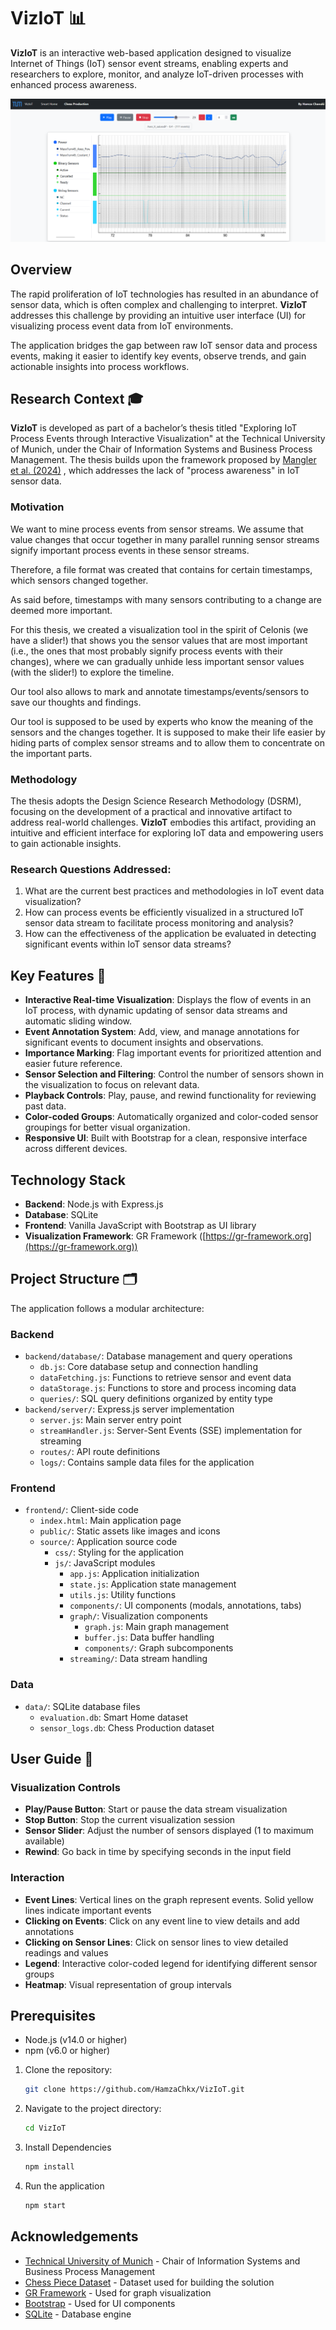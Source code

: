 # VizIoT 📊

**VizIoT** is an interactive web-based application designed to visualize Internet of Things (IoT) sensor event streams, enabling experts and researchers to explore, monitor, and analyze IoT-driven processes with enhanced process awareness.

![VizIoT Interface](utils/cpp.png)

## Overview

The rapid proliferation of IoT technologies has resulted in an abundance of sensor data, which is often complex and challenging to interpret. **VizIoT** addresses this challenge by providing an intuitive user interface (UI) for visualizing process event data from IoT environments.

The application bridges the gap between raw IoT sensor data and process events, making it easier to identify key events, observe trends, and gain actionable insights into process workflows.

## Research Context 🎓

**VizIoT** is developed as part of a bachelor’s thesis titled "Exploring IoT Process Events through Interactive Visualization" at the Technical University of Munich, under the Chair of Information Systems and Business Process Management. The thesis builds upon the framework proposed by [Mangler et al. (2024)](https://arxiv.org/abs/2405.08528) , which addresses the lack of "process awareness" in IoT sensor data.

### Motivation

We want to mine process events from sensor streams.
We assume that value changes that occur together in many parallel running sensor streams signify important process events in these sensor streams.

Therefore, a file format was created that contains for certain timestamps, which sensors changed together.

As said before, timestamps with many sensors contributing to a change are deemed more important.

For this thesis, we created a visualization tool in the spirit of Celonis (we have a slider!) that shows you the sensor values that are most important (i.e., the ones that most probably signify process events with their changes), where we can gradually unhide less important sensor values (with the slider!) to explore the timeline.

Our tool also allows to mark and annotate timestamps/events/sensors to save our thoughts and findings.

Our tool is supposed to be used by experts who know the meaning of the sensors and the changes together. It is supposed to make their life easier by hiding parts of complex sensor streams and to allow them to concentrate on the important parts.


### Methodology

The thesis adopts the Design Science Research Methodology (DSRM), focusing on the development of a practical and innovative artifact to address real-world challenges. **VizIoT** embodies this artifact, providing an intuitive and efficient interface for exploring IoT data and empowering users to gain actionable insights.

### Research Questions Addressed:

1. What are the current best practices and methodologies in IoT event data visualization?
2. How can process events be efficiently visualized in a structured IoT sensor data stream to facilitate process monitoring and analysis?
3. How can the effectiveness of the application be evaluated in detecting significant events within IoT sensor data streams?

## Key Features 🌟

- **Interactive Real-time Visualization**: Displays the flow of events in an IoT process, with dynamic updating of sensor data streams and automatic sliding window.
- **Event Annotation System**: Add, view, and manage annotations for significant events to document insights and observations.
- **Importance Marking**: Flag important events for prioritized attention and easier future reference.
- **Sensor Selection and Filtering**: Control the number of sensors shown in the visualization to focus on relevant data.
- **Playback Controls**: Play, pause, and rewind functionality for reviewing past data.
- **Color-coded Groups**: Automatically organized and color-coded sensor groupings for better visual organization.
- **Responsive UI**: Built with Bootstrap for a clean, responsive interface across different devices.

## Technology Stack

- **Backend**: Node.js with Express.js
- **Database**: SQLite
- **Frontend**: Vanilla JavaScript with Bootstrap as UI library
- **Visualization Framework**: GR Framework ([https://gr-framework.org](https://gr-framework.org))

## Project Structure 🗂️

The application follows a modular architecture:

### Backend
- `backend/database/`: Database management and query operations
  - `db.js`: Core database setup and connection handling
  - `dataFetching.js`: Functions to retrieve sensor and event data
  - `dataStorage.js`: Functions to store and process incoming data
  - `queries/`: SQL query definitions organized by entity type
- `backend/server/`: Express.js server implementation
  - `server.js`: Main server entry point
  - `streamHandler.js`: Server-Sent Events (SSE) implementation for streaming
  - `routes/`: API route definitions
  - `logs/`: Contains sample data files for the application

### Frontend
- `frontend/`: Client-side code
  - `index.html`: Main application page
  - `public/`: Static assets like images and icons
  - `source/`: Application source code
    - `css/`: Styling for the application
    - `js/`: JavaScript modules
      - `app.js`: Application initialization
      - `state.js`: Application state management
      - `utils.js`: Utility functions
      - `components/`: UI components (modals, annotations, tabs)
      - `graph/`: Visualization components
        - `graph.js`: Main graph management
        - `buffer.js`: Data buffer handling
        - `components/`: Graph subcomponents
      - `streaming/`: Data stream handling

### Data
- `data/`: SQLite database files
  - `evaluation.db`: Smart Home dataset
  - `sensor_logs.db`: Chess Production dataset

## User Guide 📖

### Visualization Controls

- **Play/Pause Button**: Start or pause the data stream visualization
- **Stop Button**: Stop the current visualization session
- **Sensor Slider**: Adjust the number of sensors displayed (1 to maximum available)
- **Rewind**: Go back in time by specifying seconds in the input field

### Interaction

- **Event Lines**: Vertical lines on the graph represent events. Solid yellow lines indicate important events
- **Clicking on Events**: Click on any event line to view details and add annotations
- **Clicking on Sensor Lines**: Click on sensor lines to view detailed readings and values
- **Legend**: Interactive color-coded legend for identifying different sensor groups
- **Heatmap**: Visual representation of group intervals


## Prerequisites
- Node.js (v14.0 or higher)
- npm (v6.0 or higher)

1. Clone the repository:  

   ```bash
   git clone https://github.com/HamzaChkx/VizIoT.git
   ```
2. Navigate to the project directory:

    ```bash
    cd VizIoT
    ```
3. Install Dependencies

    ```bash
    npm install
     ```

4. Run the application

    ```bash
    npm start
    ```

## Acknowledgements

- [Technical University of Munich](https://www.cs.cit.tum.de/bpm/chair/) - Chair of Information Systems and Business Process Management
- [Chess Piece Dataset](https://zenodo.org/records/7958478) - Dataset used for building the solution
- [GR Framework](https://gr-framework.org) - Used for graph visualization
- [Bootstrap](https://getbootstrap.com/) - Used for UI components
- [SQLite](https://www.sqlite.org/index.html) - Database engine